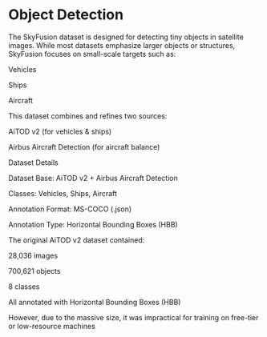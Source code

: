 # Object Detection

The SkyFusion dataset is designed for detecting tiny objects in satellite images. While most datasets emphasize larger objects or structures, SkyFusion focuses on small-scale targets such as:

Vehicles

Ships

Aircraft

This dataset combines and refines two sources:

AiTOD v2 (for vehicles & ships)

Airbus Aircraft Detection (for aircraft balance)

Dataset Details

Dataset Base: AiTOD v2 + Airbus Aircraft Detection

Classes: Vehicles, Ships, Aircraft

Annotation Format: MS-COCO (.json)

Annotation Type: Horizontal Bounding Boxes (HBB)

The original AiTOD v2 dataset contained:

28,036 images

700,621 objects

8 classes

All annotated with Horizontal Bounding Boxes (HBB)

However, due to the massive size, it was impractical for training on free-tier or low-resource machines
